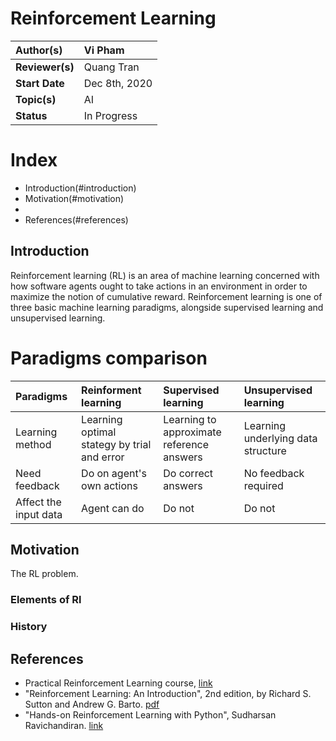 # Reinforcement Learning

| **Author(s)** | Vi Pham|
| :------------ | :-------------------------------------------------------------------------------------------- |
| **Reviewer(s)** | Quang Tran |
| **Start Date** | Dec 8th, 2020 |
| **Topic(s)** | AI |
| **Status**       | In Progress |

# Index
- Introduction(#introduction)
- Motivation(#motivation)
-
- References(#references)

## Introduction

Reinforcement learning (RL) is an area of machine learning concerned with how software agents ought to take actions in an environment in order to maximize the notion of cumulative reward. Reinforcement learning is one of three basic machine learning paradigms, alongside supervised learning and unsupervised learning.

# Paradigms comparison

|Paradigms | Reinforment learning | Supervised learning | Unsupervised learning |
|:----------| :----------|:----------|:----------|
|Learning method | Learning optimal stategy by trial and error | Learning to approximate reference answers| Learning underlying data structure|
|Need feedback| Do on agent's own actions | Do correct answers | No feedback required|
|Affect the input data |Agent can do| Do not | Do not |

## Motivation
The RL problem.
### Elements of Rl

### History 

## References
- Practical Reinforcement Learning course, [link](https://www.coursera.org/learn/practical-rl)
- "Reinforcement Learning: An Introduction", 2nd edition, by Richard S. Sutton and Andrew G. Barto. [pdf](https://web.stanford.edu/class/psych209/Readings/SuttonBartoIPRLBook2ndEd.pdf)
- "Hands-on Reinforcement Learning with Python", Sudharsan Ravichandiran. [link](https://librariestech.com/category/computer-science/hands-on-reinforcement-learning-with-python-master-reinforcement-and-deep-reinforcement-learning-using-openai-gym-and-tensorflow/)
